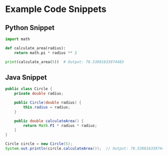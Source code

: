 # Example Code Snippets

## Python Snippet
```python
import math

def calculate_area(radius):
    return math.pi * radius ** 2

print(calculate_area(5))  # Output: 78.53981633974483
```

## Java Snippet
```java
public class Circle {
    private double radius;

    public Circle(double radius) {
        this.radius = radius;
    }

    public double calculateArea() {
        return Math.PI * radius * radius;
    }
}

Circle circle = new Circle(5);
System.out.println(circle.calculateArea());  // Output: 78.53981633974483
```